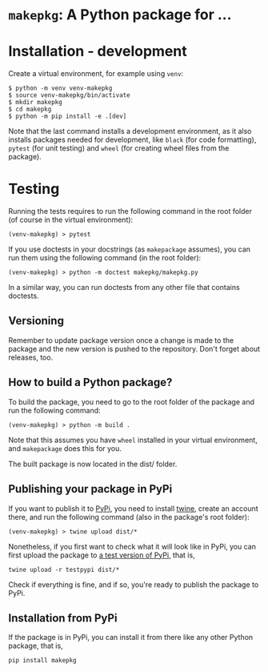 
# `makepkg`: A Python package for ...

# Installation - development

Create a virtual environment, for example using `venv`:

```shell
$ python -m venv venv-makepkg
$ source venv-makepkg/bin/activate
$ mkdir makepkg
$ cd makepkg
$ python -m pip install -e .[dev]

```

Note that the last command installs a development environment, as it also 
installs packages needed for development, like `black` (for code formatting), 
`pytest` (for unit testing) and `wheel` (for creating wheel files from the package).

# Testing

Running the tests requires to run the following command in the root folder 
(of course in the virtual environment):

```shell
(venv-makepkg) > pytest
```

If you use doctests in your docstrings (as `makepackage` assumes), you can run them 
using the following command (in the root folder):

```shell
(venv-makepkg) > python -m doctest makepkg/makepkg.py
```

In a similar way, you can run doctests from any other file that contains doctests.

## Versioning

Remember to update package version once a change is made to the package and the new 
version is pushed to the repository. Don't forget about releases, too.

## How to build a Python package?

To build the package, you need to go to the root folder of the package and run the 
following command:

```shell
(venv-makepkg) > python -m build .
```

Note that this assumes you have `wheel` installed in your virtual environment, and 
`makepackage` does this for you.

The built package is now located in the dist/ folder.

## Publishing your package in PyPi

If you want to publish it to [PyPi](https://pypi.org/), you need to install 
[twine](https://twine.readthedocs.io/en/latest/), create an account there, and run 
the following command (also in the package's root folder):

```shell
(venv-makepkg) > twine upload dist/*
```

Nonetheless, if you first want to check what it will look like in PyPi, you can first 
upload the package to [a test version of PyPi](https://test.pypi.org/), that is, 

```shell
twine upload -r testpypi dist/*
```

Check if everything is fine, and if so, you're ready to publish the package to PyPi.

## Installation from PyPi

If the package is in PyPi, you can install it from there like any other Python package, 
that is,

```shell
pip install makepkg
```
